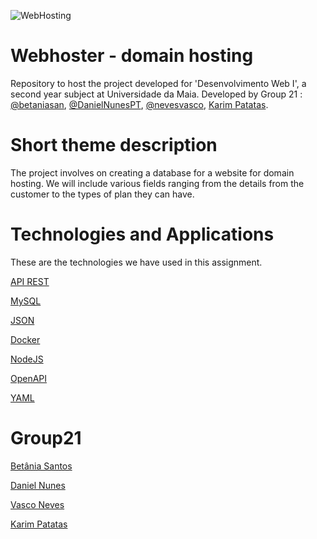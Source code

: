 ![WebHosting](https://github.com/inf23dw1g21/inf23dw1g21/assets/131387962/df2948a3-4228-4418-a3a0-23d574779ffb)


# Webhoster - domain hosting
Repository to host the project developed for 'Desenvolvimento Web I', a second year subject at Universidade da Maia. Developed by Group 21 : [@betaniasan](https://www.github.com/betaniasan), [@DanielNunesPT](https://www.github.com/DanielNunesPT), [@nevesvasco](https://www.github.com/nevesvasco), [Karim Patatas](https://www.github.com/Sen2pi).

# Short theme description
The project involves on creating a database for a website for domain hosting. We will include various fields ranging from the details from the customer to the types of plan they can have.

# Technologies and Applications
These are the technologies we have used in this assignment.

[API REST](https://www.ibm.com/topics/rest-apis#:~:text=the%20next%20step-,What%20is%20a%20REST%20API%3F,representational%20state%20transfer%20architectural%20style.)

[MySQL](https://www.w3schools.com/sql/)

[JSON](https://www.w3schools.com/js/js_json_intro.asp)

[Docker](https://www.docker.com/get-started/)

[NodeJS](https://nodejs.org/en/about)

[OpenAPI](https://swagger.io/specification/)

[YAML](https://www.w3schools.io/file/yaml-introduction/)

# Group21
[Betânia Santos](https://www.github.com/betaniasan)

[Daniel Nunes](https://www.github.com/DanielNunesPT)

[Vasco Neves](https://www.github.com/nevesvasco)

[Karim Patatas](https://www.github.com/Sen2pi)
